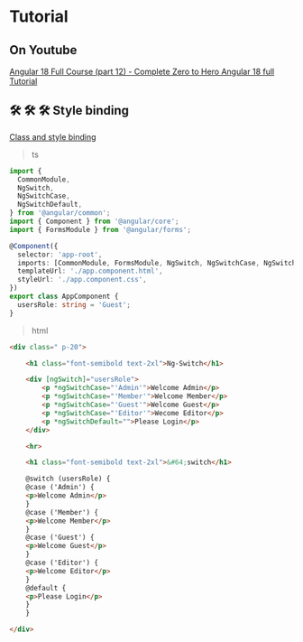 # Tutorial

## On Youtube

[Angular 18 Full Course (part 12) - Complete Zero to Hero Angular 18 full Tutorial](https://www.youtube.com/watch?v=Dbu__pRA1lk&list=PLG6SdLSnBhdWj797VAEvABNYIBEaVQnfF&index=21)  


## 🛠️ 🛠️ 🛠️   Style binding

[Class and style binding](https://v17.angular.io/guide/class-binding)  


> ts

```ts
import {
  CommonModule,
  NgSwitch,
  NgSwitchCase,
  NgSwitchDefault,
} from '@angular/common';
import { Component } from '@angular/core';
import { FormsModule } from '@angular/forms';

@Component({
  selector: 'app-root',
  imports: [CommonModule, FormsModule, NgSwitch, NgSwitchCase, NgSwitchDefault],
  templateUrl: './app.component.html',
  styleUrl: './app.component.css',
})
export class AppComponent {
  usersRole: string = 'Guest';
}
```

> html

```html
<div class=" p-20">

    <h1 class="font-semibold text-2xl">Ng-Switch</h1>

    <div [ngSwitch]="usersRole">
        <p *ngSwitchCase="'Admin'">Welcome Admin</p>
        <p *ngSwitchCase="'Member'">Welcome Member</p>
        <p *ngSwitchCase="'Guest'">Welcome Guest</p>
        <p *ngSwitchCase="'Editor'">Wecome Editor</p>
        <p *ngSwitchDefault="">Please Login</p>
    </div>

    <hr>

    <h1 class="font-semibold text-2xl">&#64;switch</h1>

    @switch (usersRole) {
    @case ('Admin') {
    <p>Welcome Admin</p>
    }
    @case ('Member') {
    <p>Welcome Member</p>
    }
    @case ('Guest') {
    <p>Welcome Guest</p>
    }
    @case ('Editor') {
    <p>Welcome Editor</p>
    }
    @default {
    <p>Please Login</p>
    }
    }

</div>
```  